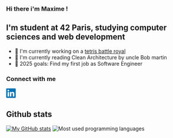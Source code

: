 ### Hi there i'm Maxime !

## I'm student at 42 Paris, studying computer sciences and web development

- 🔭 I'm currently working on a [tetris battle royal](http://www.redtetris.duckdns.org:5173)
- 🌱 I'm currently reading Clean Architecture by uncle Bob martin
- 🥅 2025 goals: Find my first job as Software Engineer

### Connect with me

[<img
    src="./images/linkedin_logo.png"
    alt="linkedin_logo"
    title="Maxime Crespo linkedin"
    style="display: inline-block; margin: 0 auto; width: 26px"
/>](https://www.linkedin.com/in/maxime-crespo-a0b1a9171/)

## Github stats

[![My GitHub stats](https://github-readme-stats.vercel.app/api?username=macrespo42)](https://github.com/macrespo42)
<img src="https://github-readme-stats.vercel.app/api/top-langs/?username=macrespo42&theme=default&show_icons=true&hide_border=true&layout=compact" alt="Most used programming languages" />
